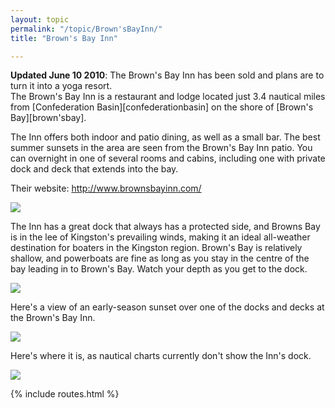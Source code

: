 ```yaml
---
layout: topic
permalink: "/topic/Brown'sBayInn/"
title: "Brown's Bay Inn"

---
```


<div class="notice"><strong>Updated June 10 2010</strong>:  The Brown's Bay Inn has been sold and plans are to turn it into a yoga resort.</div>
The Brown's Bay Inn is a restaurant and lodge located just 3.4 nautical miles from [Confederation Basin][confederationbasin] on the shore of [Brown's Bay][brown'sbay].

The Inn offers both indoor and patio dining, as well as a small bar.  The best summer sunsets in the area are seen from the Brown's Bay Inn patio.  You can overnight in one of several rooms and cabins, including one with private dock and deck that extends into the bay.

Their website: http://www.brownsbayinn.com/

<img src="http://k7waterfront.org/Images/BrownsBayInn01.jpg">

The Inn has a great dock that always has a protected side, and Browns Bay is in the lee of Kingston's prevailing winds, making it an ideal all-weather destination for boaters in the Kingston region.  Brown's Bay is relatively shallow, and powerboats are fine as long as you stay in the centre of the bay leading in to Brown's Bay.  Watch your depth as you get to the dock.

<img src="http://k7waterfront.org/Images/BrownsBayInn02.jpg">

Here's a view of an early-season sunset over one of the docks and decks at the Brown's Bay Inn.

<img src="http://k7waterfront.org/Images/BrownsBayInn03.jpg">


Here's where it is, as nautical charts currently don't show the Inn's dock.

<img src="http://k7waterfront.org/Images/Chart-BrownsBayInn.jpg">

{% include routes.html %}
